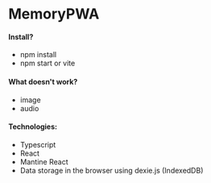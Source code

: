# MemoryPWA

#### Install?
- npm install
- npm start or vite

#### What doesn't work?
- image
- audio

#### Technologies:
- Typescript
- React
- Mantine React
- Data storage in the browser using dexie.js (IndexedDB)
